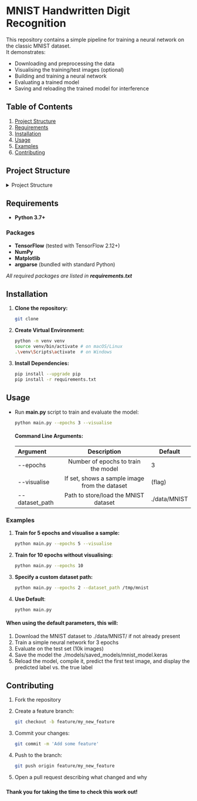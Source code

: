 # MNIST Handwritten Digit Recognition

This repository contains a simple pipeline for training a neural network on the classic MNIST dataset.  
It demonstrates:
- Downloading and preprocessing the data
- Visualising the training/test images (optional)
- Building and training a neural network
- Evaluating a trained model
- Saving and reloading the trained model for interference

## Table of Contents
1. [Project Structure](#project-structure)
2. [Requirements](#requirements)
3. [Installation](#installation)
4. [Usage](#usage)
5. [Examples](#examples)
7. [Contributing](#contributing)

## Project Structure
<details>
<summary>Project Structure</summary>

```bash
    .
    ├── README.md
    ├── data
    │   └── MNIST
    │       └── mnist.npz
    ├── main.py
    ├── models
    │   ├── __init__.py
    │   ├── create_model.py
    │   └── saved_models
    │       ├── __init__.py
    │       └── mnist_model.keras
    ├── requirements.txt
    └── scripts
        ├── download_data.py
        ├── evaluate.py
        ├── train.py
        └── visualise.py
```

</details>

## Requirements
- **Python 3.7+**
### Packages
- **TensorFlow** (tested with TensorFlow 2.12+)
- **NumPy**
- **Matplotlib**
- **argparse** (bundled with standard Python)

*All required packages are listed in **requirements.txt***

## Installation
1. **Clone the repository:**
    ```bash
    git clone 
    ```

2. **Create Virtual Environment:**
    ```bash
    python -m venv venv
    source venv/bin/activate # on macOS/Linux
    .\venv\Scripts\activate  # on Windows
    ```

3. **Install Dependencies:**
    ```bash
    pip install --upgrade pip
    pip install -r requirements.txt
    ```

## Usage
- Run **main.py** script to train and evaluate the model:
    ```bash
    python main.py --epochs 3 --visualise
    ```

    #### Command Line Arguments:
    | Argument       |                  Description                  | Default      |
    |:---------------|:---------------------------------------------:|--------------|
    | --epochs       |      Number of epochs to train the model      | 3            |
    | --visualise    | If set, shows a sample image from the dataset | (flag)       |
    | --dataset_path |     Path to store/load the MNIST dataset      | ./data/MNIST |

### Examples
1. **Train for 5 epochs and visualise a sample:**
    ```bash
    python main.py --epochs 5 --visualise
    ```

2. **Train for 10 epochs without visualising:**
    ```bash
    python main.py --epochs 10
    ```

3. **Specify a custom dataset path:**
    ```bash
    python main.py --epochs 2 --dataset_path /tmp/mnist
    ```

4. **Use Default**:
    ```bash
    python main.py
    ```

#### When using the default parameters, this will:
1. Download the MNIST dataset to ./data/MNIST/ if not already present
2. Train a simple neural network for 3 epochs
3. Evaluate on the test set (10k images)
4. Save the model the ./models/saved_models/mnist_model.keras
5. Reload the model, compile it, predict the first test image, and display the predicted label vs. the true label

## Contributing
1. Fork the repository
2. Create a feature branch:
    ```bash
    git checkout -b feature/my_new_feature
    ```

3. Commit your changes:
    ```bash
    git commit -m 'Add some feature'
    ```

4. Push to the branch:
    ```bash
    git push origin feature/my_new_feature
    ```

5. Open a pull request describing what changed and why

###

**Thank you for taking the time to check this work out!**